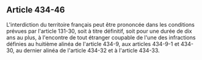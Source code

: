 Article 434-46
----
L'interdiction du territoire français peut être prononcée dans les conditions
prévues par l'article 131-30, soit à titre définitif, soit pour une durée de dix
ans au plus, à l'encontre de tout étranger coupable de l'une des infractions
définies au huitième alinéa de l'article 434-9, aux articles 434-9-1 et 434-30,
au dernier alinéa de l'article 434-32 et à l'article 434-33.
